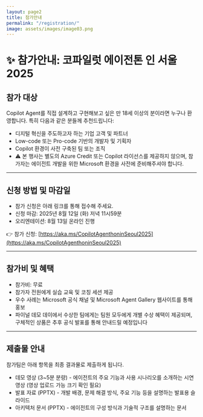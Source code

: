 ```yaml
---
layout: page2
title: 참가안내
permalink: "/registration/"
image: assets/images/image03.png
---
```


# ✨ 참가안내: 코파일럿 에이전톤 인 서울 2025

## 참가 대상

Copilot Agent를 직접 설계하고 구현해보고 싶은 만 18세 이상의 분이라면 누구나 환영합니다. 특히 다음과 같은 분들께 추천드립니다:

- 디지털 혁신을 주도하고자 하는 기업 고객 및 파트너
- Low-code 또는 Pro-code 기반의 개발자 및 기획자
- Copilot 환경이 사전 구축된 팀 또는 조직
- ⚠️ 본 행사는 별도의 Azure Credit 또는 Copilot 라이선스를 제공하지 않으며, 참가자는 에이전트 개발을 위한 Microsoft 환경을 사전에 준비해주셔야 합니다.

---

## 신청 방법 및 마감일

- 참가 신청은 아래 링크를 통해 접수해 주세요.
- 신청 마감: 2025년 8월 12일 (화) 저녁 11시59분
- 오리엔테이션: 8월 13일 온라인 진행

👉 참가 신청: [https://aka.ms/CopilotAgenthoninSeoul2025](https://aka.ms/CopilotAgenthoninSeoul2025)

---

## 참가비 및 혜택

- 참가비: 무료
- 참가자 전원에게 실습 교육 및 코칭 세션 제공
- 우수 사례는 Microsoft 공식 채널 및 Microsoft Agent Gallery 웹사이트를 통해 홍보
- 파이널 데모 데이에서 수상한 팀에게는 팀원 모두에게 개별 수상 혜택이 제공되며, 구체적인 상품은 추후 공식 발표를 통해 안내드릴 예정입니다

---

## 제출물 안내

참가팀은 아래 항목을 최종 결과물로 제출하게 됩니다. 

- 데모 영상 (3~5분 분량) - 에이전트의 주요 기능과 사용 시나리오를 소개하는 시연 영상 (영상 업로드 가능 크기 확인 필요)
- 발표 자료 (PPTX) - 개발 배경, 문제 해결 방식, 주요 기능 등을 설명하는 발표용 슬라이드
- 아키텍처 문서 (PPTX) - 에이전트의 구성 방식과 기술적 구조를 설명하는 문서


